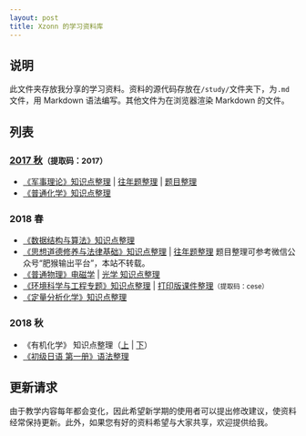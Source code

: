 ```yaml
---
layout: post
title: Xzonn 的学习资料库
---
```

## 说明
此文件夹存放我分享的学习资料。资料的源代码存放在`/study/`文件夹下，为`.md`文件，用 Markdown 语法编写。其他文件为在浏览器渲染 Markdown 的文件。

## 列表
### [2017 秋](https://pan.baidu.com/s/1ok15y4M5-e8fDh7sMHuXug)<small>（提取码：2017）</small>
* [《军事理论》知识点整理](/军事理论-知识点整理) &#124; [往年题整理](/军事理论-往年题整理) &#124; [题目整理](/军事理论-题目整理)
* [《普通化学》知识点整理](/General-Chemistry-Notes)

### 2018 春
* [《数据结构与算法》知识点整理](/Data-Structure-And-Algorithm-Notes)
* [《思想道德修养与法律基础》知识点整理](/思想道德修养与法律基础-知识点整理) &#124; [往年题整理](/思想道德修养与法律基础-往年题整理) <ref>题目整理可参考微信公众号“肥猴输出平台”，本站不转载。</ref>
* [《普通物理》电磁学](/普通物理-电磁学-知识点整理) &#124; [光学 知识点整理](/普通物理-光学-知识点整理)
* [《环境科学与工程专题》知识点整理](/环境科学与工程专题-知识点整理) &#124; [打印版课件整理](https://pan.baidu.com/s/1XOFhe1KqlSxUpwM367d5Kw)<small>（提取码：cese）</small>
* [《定量分析化学》知识点整理](/定量分析化学-知识点整理)

### 2018 秋
* 《有机化学》 知识点整理（[上](/Organic-Chemistry-Notes-A) &#124; [下](/Organic-Chemistry-Notes-B)）
* [《初级日语 第一册》语法整理](/Elementary-Japanese-Book-1-Notes)

## 更新请求
由于教学内容每年都会变化，因此希望新学期的使用者可以提出修改建议，使资料经常保持更新。此外，如果您有好的资料希望与大家共享，欢迎提供给我。